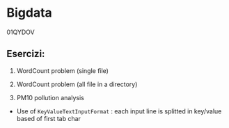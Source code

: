 # Bigdata
01QYDOV

## Esercizi:

1. WordCount problem (single file)

2. WordCount problem (all file in a directory)

3. PM10 pollution analysis
  - Use of `KeyValueTextInputFormat` : each input line is splitted in key/value based of first tab char
